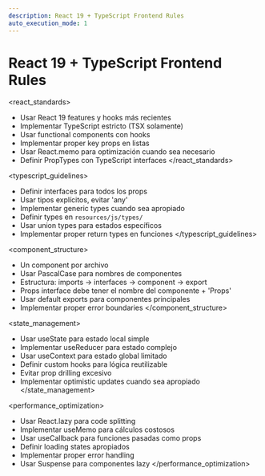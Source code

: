 ```yaml
---
description: React 19 + TypeScript Frontend Rules
auto_execution_mode: 1
---
```


# React 19 + TypeScript Frontend Rules

<react_standards>

- Usar React 19 features y hooks más recientes
- Implementar TypeScript estricto (TSX solamente)
- Usar functional components con hooks
- Implementar proper key props en listas
- Usar React.memo para optimización cuando sea necesario
- Definir PropTypes con TypeScript interfaces
  </react_standards>

<typescript_guidelines>

- Definir interfaces para todos los props
- Usar tipos explícitos, evitar 'any'
- Implementar generic types cuando sea apropiado
- Definir types en `resources/js/types/`
- Usar union types para estados específicos
- Implementar proper return types en funciones
  </typescript_guidelines>

<component_structure>

- Un component por archivo
- Usar PascalCase para nombres de componentes
- Estructura: imports → interfaces → component → export
- Props interface debe tener el nombre del componente + 'Props'
- Usar default exports para componentes principales
- Implementar proper error boundaries
  </component_structure>

<state_management>

- Usar useState para estado local simple
- Implementar useReducer para estado complejo
- Usar useContext para estado global limitado
- Definir custom hooks para lógica reutilizable
- Evitar prop drilling excesivo
- Implementar optimistic updates cuando sea apropiado
  </state_management>

<performance_optimization>

- Usar React.lazy para code splitting
- Implementar useMemo para cálculos costosos
- Usar useCallback para funciones pasadas como props
- Definir loading states apropiados
- Implementar proper error handling
- Usar Suspense para componentes lazy
  </performance_optimization>
